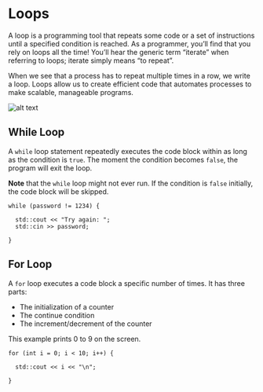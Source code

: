 # Loops

A loop is a programming tool that repeats some code or a set of instructions until a specified condition is reached. As a programmer, you’ll find that you rely on loops all the time! You’ll hear the generic term “iterate” when referring to loops; iterate simply means “to repeat”.

When we see that a process has to repeat multiple times in a row, we write a loop. Loops allow us to create efficient code that automates processes to make scalable, manageable programs.

![alt text](https://github.com/keldavis/c-plus-plus-practice/blob/master/foundations/3.%20Loops/roundabout.gif)

## While Loop

A ```while``` loop statement repeatedly executes the code block within as long as the condition is ```true```. The moment the condition becomes ```false```, the program will exit the loop.

**Note** that the ```while``` loop might not ever run. If the condition is ```false``` initially, the code block will be skipped.

```
while (password != 1234) {

  std::cout << "Try again: ";
  std::cin >> password;

}
```

## For Loop

A ```for``` loop executes a code block a specific number of times. It has three parts:
- The initialization of a counter
- The continue condition
- The increment/decrement of the counter

This example prints 0 to 9 on the screen.

```
for (int i = 0; i < 10; i++) {
  
  std::cout << i << "\n";
  
}
```